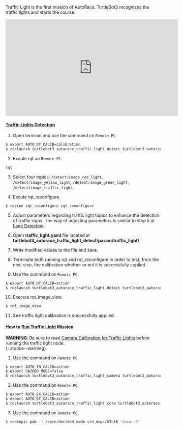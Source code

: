 <!-- ### [Traffic Lights](#traffic-lights) -->

Traffic Light is the first mission of AutoRace. TurtleBot3 recognizes the traffic lights and starts the course.

<iframe width="560" height="315" src="https://www.youtube.com/embed/JNj_STs3OSg" frameborder="0" allow="accelerometer; autoplay; encrypted-media; gyroscope; picture-in-picture" allowfullscreen></iframe>

#### [Traffic Lights Detection](#traffic-lights-detection)

1. Open terminal and use the command on `Remote PC`.
```bash
$ export AUTO_DT_CALIB=calibration
$ roslaunch turtlebot3_autorace_traffic_light_detect turtlebot3_autorace_detect_traffic_light.launch
```

2. Excute rqt on `Remote PC`.
```bash
rqt
```

3. Select four topics: `/detect/image_red_light`, `/detect/image_yellow_light`, `/detect/image_green_light`, `/detect/image_traffic_light`.

4. Excute rqt_reconfigure.
```bash
$ rosrun rqt_reconfigure rqt_reconfigure
```

5. Adjust parameters regarding traffic light topics to enhance the detection of traffic signs. The way of adjusting parameters is similar to step 5 at [Lane Detection](#lane-detection).

6. Open **traffic_light.yaml** file located at **turtlebot3_autorace_traffic_light_detect/param/traffic_light/**.

7. Write modified values to the file and save.

8. Terminate both running rqt and rqt_reconfigure in order to test, from the next step, the calibration whether or not it is successfully applied.

9. Use the command on `Remote PC`.
```bash
$ export AUTO_DT_CALIB=action
$ roslaunch turtlebot3_autorace_traffic_light_detect turtlebot3_autorace_detect_traffic_light.launch
```

10. Execute rqt_image_view.
```bash
$ rqt_image_view
```

11. See traffic light calibration is successfully applied.

#### [How to Run Traffic Light Mission](#how-to-run-traffic-light-mission)

**WARNING**: Be sure to read [Camera Calibration for Traffic Lights](#camera-calibration-for-traffic-lights) before running the traffic light node.  
{: .notice--warning}

1. Use the command on `Remote PC`.
```bash
$ export AUTO_IN_CALIB=action
$ export GAZEBO_MODE=false
$ roslaunch turtlebot3_autorace_traffic_light_camera turtlebot3_autorace_intrinsic_camera_calibration.launch
```

2. Use the command on `Remote PC`.
```bash
$ export AUTO_EX_CALIB=action
$ export AUTO_DT_CALIB=action
$ roslaunch turtlebot3_autorace_traffic_light_core turtlebot3_autorace_core.launch
```

3. Use the command on `Remote PC`.
```bash
$ rostopic pub -1 /core/decided_mode std_msgs/UInt8 "data: 3"
```
